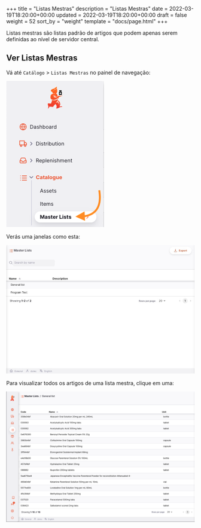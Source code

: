 +++
title = "Listas Mestras"
description = "Listas Mestras"
date = 2022-03-19T18:20:00+00:00
updated = 2022-03-19T18:20:00+00:00
draft = false
weight = 52
sort_by = "weight"
template = "docs/page.html"
+++

Listas mestras são listas padrão de artigos que podem apenas serem definidas ao nível de servidor central.

## Ver Listas Mestras

Vá até `Catálogo` > `Listas Mestras` no painel de navegação:

![](images-en/cat_gotoml.png)

Verás uma janelas como esta:

![](images-en/cat_mllist.png)

Para visualizar todos os artigos de uma lista mestra, clique em uma:

![](images-en/cat_mldetail.png)
